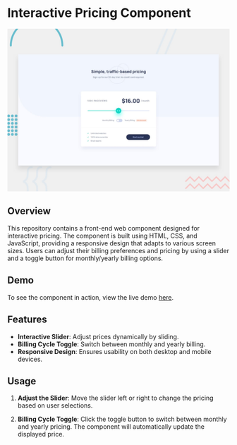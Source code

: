 # Interactive Pricing Component  

![Demo](./design/desktop-preview.jpg) <!-- Insert a demo image or gif of your component -->  

## Overview  

This repository contains a front-end web component designed for interactive pricing. The component is built using HTML, CSS, and JavaScript, providing a responsive design that adapts to various screen sizes. Users can adjust their billing preferences and pricing by using a slider and a toggle button for monthly/yearly billing options.  

## Demo
To see the component in action, view the live demo [here](https://arbaz93.github.io/Interactive-pricing-component/).

## Features 

- **Interactive Slider**: Adjust prices dynamically by sliding.  
- **Billing Cycle Toggle**: Switch between monthly and yearly billing.  
- **Responsive Design**: Ensures usability on both desktop and mobile devices.  

## Usage  

1. **Adjust the Slider**: Move the slider left or right to change the pricing based on user selections.
   
2. **Billing Cycle Toggle**: Click the toggle button to switch between monthly and yearly pricing. The component will automatically update the displayed price.
